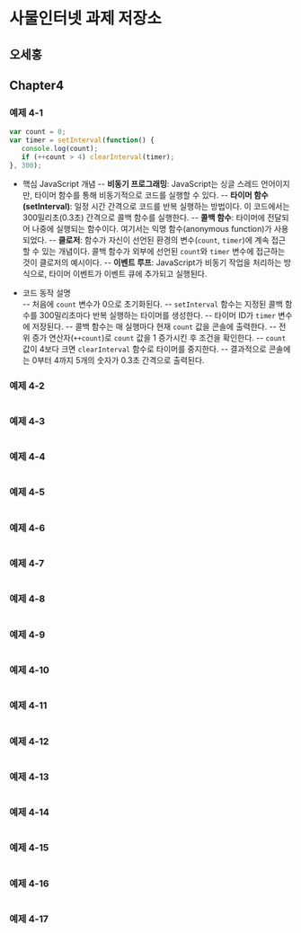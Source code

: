 # 사물인터넷 과제 저장소
## 오세홍

## Chapter4
### 예제 4-1
```javascript
var count = 0;
var timer = setInterval(function() {
   console.log(count);
   if (++count > 4) clearInterval(timer);
}, 300);
```
- 핵심 JavaScript 개념
 -- **비동기 프로그래밍**: JavaScript는 싱글 스레드 언어이지만, 타이머 함수를 통해 비동기적으로 코드를 실행할 수 있다.
 -- **타이머 함수 (setInterval)**: 일정 시간 간격으로 코드를 반복 실행하는 방법이다. 이 코드에서는 300밀리초(0.3초) 간격으로 콜백 함수를 실행한다.
 -- **콜백 함수**: 타이머에 전달되어 나중에 실행되는 함수이다. 여기서는 익명 함수(anonymous function)가 사용되었다.
 -- **클로저**: 함수가 자신이 선언된 환경의 변수(`count`, `timer`)에 계속 접근할 수 있는 개념이다. 콜백 함수가 외부에 선언된 `count`와 `timer` 변수에 접근하는 것이 클로저의 예시이다.
 -- **이벤트 루프**: JavaScript가 비동기 작업을 처리하는 방식으로, 타이머 이벤트가 이벤트 큐에 추가되고 실행된다.

- 코드 동작 설명  
 -- 처음에 `count` 변수가 0으로 초기화된다.
 -- `setInterval` 함수는 지정된 콜백 함수를 300밀리초마다 반복 실행하는 타이머를 생성한다.
 -- 타이머 ID가 `timer` 변수에 저장된다.
 -- 콜백 함수는 매 실행마다 현재 `count` 값을 콘솔에 출력한다.
 -- 전위 증가 연산자(`++count`)로 `count` 값을 1 증가시킨 후 조건을 확인한다.
 -- `count` 값이 4보다 크면 `clearInterval` 함수로 타이머를 중지한다.
 -- 결과적으로 콘솔에는 0부터 4까지 5개의 숫자가 0.3초 간격으로 출력된다.

### 예제 4-2
```javascript

```

### 예제 4-3
```javascript

```

### 예제 4-4
```javascript

```

### 예제 4-5
```javascript

```

### 예제 4-6
```javascript

```

### 예제 4-7
```javascript

```

### 예제 4-8
```javascript

```

### 예제 4-9
```javascript

```

### 예제 4-10
```javascript

```

### 예제 4-11
```javascript

```

### 예제 4-12
```javascript

```

### 예제 4-13
```javascript

```

### 예제 4-14
```javascript

```

### 예제 4-15
```javascript

```

### 예제 4-16
```javascript

```

### 예제 4-17
```javascript

```

